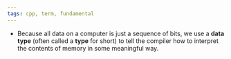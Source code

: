 ```yaml
---
tags: cpp, term, fundamental
---
```


- Because all data on a computer is just a sequence of bits, we use a **data type** (often called a **type** for short) to tell the compiler how to interpret the contents of memory in some meaningful way.